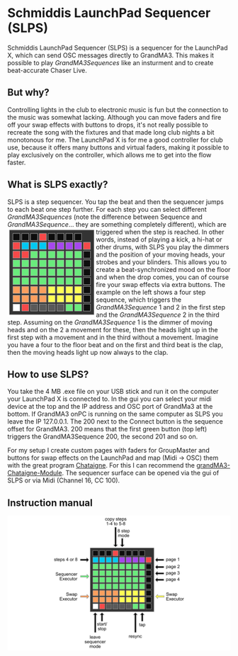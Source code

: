 # Schmiddis LaunchPad Sequencer (SLPS)

Schmiddis LaunchPad Sequencer (SLPS) is a sequencer for the LaunchPad X, which can send OSC messages directly to GrandMA3. This makes it possible to play *GrandMA3Sequences* like an insturment and to create beat-accurate Chaser Live.

## But why?

Controlling lights in the club to electronic music is fun but the connection to the music was somewhat lacking. Although you can move faders and fire off your swap effects with buttons to drops, it's not really possible to recreate the song with the fixtures and that made long club nights a bit monotonous for me.
The LaunchPad X is for me a good controller for club use, because it offers many buttons and virtual faders, making it possible to play exclusively on the controller, which allows me to get into the flow faster.

## What is SLPS exactly?

SLPS is a step sequencer. You tap the beat and then the sequencer jumps to each beat one step further. For each step you can select different *GrandMA3Sequences* (note the difference between Sequence and *GrandMA3Sequence*... they are something completely different), which are triggered when the step is reached. <img align="left" src="Documentation/120bpm.gif" width="200"> In other words, instead of playing a kick, a hi-hat or other drums, with SLPS you play the dimmers and the position of your moving heads, your strobes and your blinders. This allows you to create a beat-synchronized mood on the floor and when the drop comes, you can of course fire your swap effects via extra buttons. The example on the left shows a four step sequence, which triggers the *GrandMA3Sequence* 1 and 2 in the first step and the *GrandMA3Sequence* 2 in the third step. Assuming on the *GrandMA3Sequence* 1 is the dimmer of moving heads and on the 2 a movement for these, then the heads light up in the first step with a movement and in the third without a movement. Imagine you have a four to the floor beat and on the first and third beat is the clap, then the moving heads light up now always to the clap.

## How to use SLPS? 

You take the 4 MB .exe file on your USB stick and run it on the computer your LaunchPad X is connected to. In the gui you can select your midi device at the top and the IP address and OSC port of GrandMa3 at the bottom. If GrandMA3 onPC is running on the same computer as SLPS you leave the IP 127.0.0.1. The 200 next to the Connect button is the sequence offset for GrandMA3. 200 means that the first green button (top left) triggers the GrandMA3Sequence 200, the second 201 and so on.

For my setup I create custom pages with faders for GroupMaster and buttons for swap effects on the LaunchPad and map (Midi -> OSC) them with the great program [Chataigne](https://github.com/benkuper/Chataigne). For this I can recommend the [grandMA3-Chataigne-Module](https://github.com/yastefan/grandMA3-Chataigne-Module). The sequencer surface can be opened via the gui of SLPS or via Midi (Channel 16, CC 100).

## Instruction manual

![manual](https://github.com/yastefan/LaunchPadSequencer/blob/main/Documentation/manual.png)
